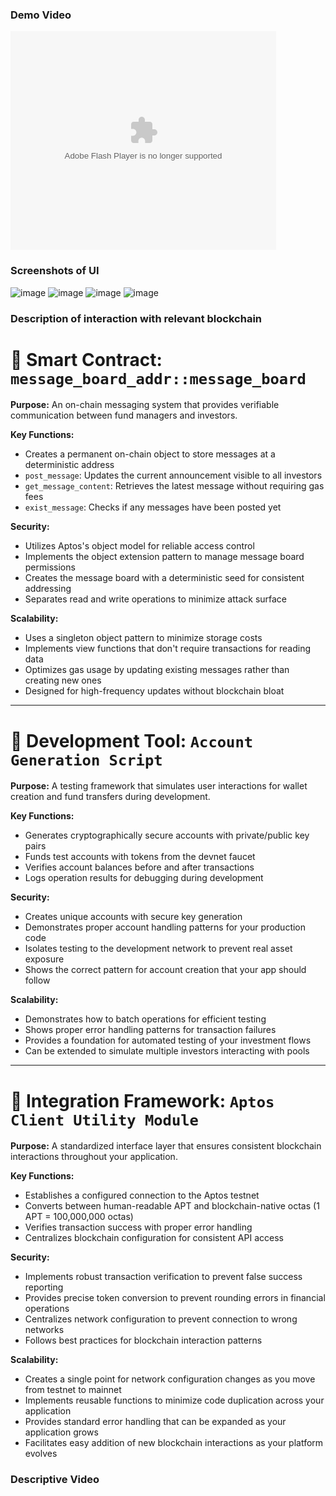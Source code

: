 ### Demo Video 

<object width="425" height="350">
  <param name="movie" value="https://youtu.be/1gpxLJ-83vE" />
  <param name="wmode" value="transparent" />
  <embed src="https://youtu.be/1gpxLJ-83vE"
         type="application/x-shockwave-flash"
         wmode="transparent" width="425" height="350" />
</object>

### Screenshots of UI
![image](https://github.com/user-attachments/assets/6a217c61-2dc1-4ca3-8bb8-b815a1916fd5)
![image](https://github.com/user-attachments/assets/4252da85-b905-47ff-818e-7dc6f935eca5)
![image](https://github.com/user-attachments/assets/9236d22b-9254-4200-95aa-59395bcd57e6)
![image](https://github.com/user-attachments/assets/f283cce7-f12c-46f9-a646-399af3abe8c9)

### Description of interaction with relevant blockchain 

# 🔄 Smart Contract: `message_board_addr::message_board`

**Purpose:**
An on-chain messaging system that provides verifiable communication between fund managers and investors.

**Key Functions:**
- Creates a permanent on-chain object to store messages at a deterministic address
- `post_message`: Updates the current announcement visible to all investors
- `get_message_content`: Retrieves the latest message without requiring gas fees
- `exist_message`: Checks if any messages have been posted yet

**Security:**
- Utilizes Aptos's object model for reliable access control
- Implements the object extension pattern to manage message board permissions
- Creates the message board with a deterministic seed for consistent addressing
- Separates read and write operations to minimize attack surface

**Scalability:**
- Uses a singleton object pattern to minimize storage costs
- Implements view functions that don't require transactions for reading data
- Optimizes gas usage by updating existing messages rather than creating new ones
- Designed for high-frequency updates without blockchain bloat

---

# 💼 Development Tool: `Account Generation Script`

**Purpose:**
A testing framework that simulates user interactions for wallet creation and fund transfers during development.

**Key Functions:**
- Generates cryptographically secure accounts with private/public key pairs
- Funds test accounts with tokens from the devnet faucet
- Verifies account balances before and after transactions
- Logs operation results for debugging during development

**Security:**
- Creates unique accounts with secure key generation
- Demonstrates proper account handling patterns for your production code
- Isolates testing to the development network to prevent real asset exposure
- Shows the correct pattern for account creation that your app should follow

**Scalability:**
- Demonstrates how to batch operations for efficient testing
- Shows proper error handling patterns for transaction failures
- Provides a foundation for automated testing of your investment flows
- Can be extended to simulate multiple investors interacting with pools

---

# 🔌 Integration Framework: `Aptos Client Utility Module`

**Purpose:**
A standardized interface layer that ensures consistent blockchain interactions throughout your application.

**Key Functions:**
- Establishes a configured connection to the Aptos testnet
- Converts between human-readable APT and blockchain-native octas (1 APT = 100,000,000 octas)
- Verifies transaction success with proper error handling
- Centralizes blockchain configuration for consistent API access

**Security:**
- Implements robust transaction verification to prevent false success reporting
- Provides precise token conversion to prevent rounding errors in financial operations
- Centralizes network configuration to prevent connection to wrong networks
- Follows best practices for blockchain interaction patterns

**Scalability:**
- Creates a single point for network configuration changes as you move from testnet to mainnet
- Implements reusable functions to minimize code duplication across your application
- Provides standard error handling that can be expanded as your application grows
- Facilitates easy addition of new blockchain interactions as your platform evolves

### Descriptive Video
